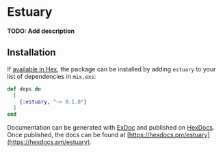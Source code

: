 # Estuary

**TODO: Add description**

## Installation

If [available in Hex](https://hex.pm/docs/publish), the package can be installed
by adding `estuary` to your list of dependencies in `mix.exs`:

```elixir
def deps do
  [
    {:estuary, "~> 0.1.0"}
  ]
end
```

Documentation can be generated with [ExDoc](https://github.com/elixir-lang/ex_doc)
and published on [HexDocs](https://hexdocs.pm). Once published, the docs can
be found at [https://hexdocs.pm/estuary](https://hexdocs.pm/estuary).


